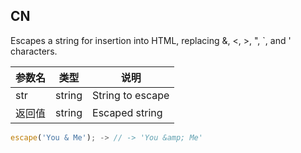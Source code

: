 ## CN

Escapes a string for insertion into HTML, replacing &, <, >, ", `, and ' characters.

|参数名|类型|说明|
|-----|----|---|
|str   |string|String to escape|
|返回值|string|Escaped string  |

```javascript
escape('You & Me'); -> // -> 'You &amp; Me'
```